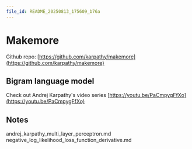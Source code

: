 ```yaml
---
file_id: README_20250813_175609_b76a
---
```


# Makemore

Github repo: [https://github.com/karpathy/makemore](https://github.com/karpathy/makemore)

## Bigram language model

Check out Andrej Karpathy's video series [https://youtu.be/PaCmpygFfXo](https://youtu.be/PaCmpygFfXo)

## Notes

andrej_karpathy_multi_layer_perceptron.md
negative_log_likelihood_loss_function_derivative.md
